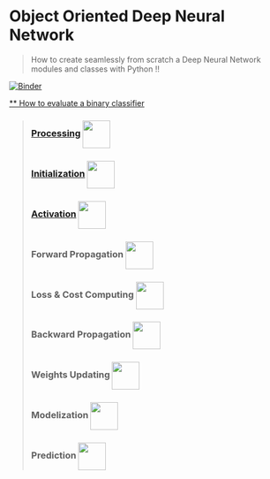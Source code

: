 # Object Oriented Deep Neural Network
>How to create seamlessly from scratch a Deep Neural Network modules and classes with Python !!  
  
  
[![Binder](https://mybinder.org/badge_logo.svg)](https://mybinder.org/v2/gh/makramjandar/Object-Oriented-Deep-Neural-Networks/d489840619320c922bd12203844b92f9ef67f3a9)  
  
  
[** How to evaluate a binary classifier](https://www.kdnuggets.com/2017/04/must-know-evaluate-binary-classifier.html)
   > ### [Processing](https://github.com/makramjandar/Object-Oriented-Deep-Neural-Networks/blob/master/processing.py) <img src="https://cdn.onlinewebfonts.com/svg/img_529869.png" width="50" height="50" align="center"/>
   > ### [Initialization](https://github.com/makramjandar/Object-Oriented-Deep-Neural-Networks/blob/master/dnn/initialization.py) <img src="https://cdn.onlinewebfonts.com/svg/img_529872.png" width="50" height="50" align="center"/>
   > ### [Activation](https://github.com/makramjandar/Object-Oriented-Deep-Neural-Networks/blob/master/dnn/activation.py) <img src="https://cdn.onlinewebfonts.com/svg/img_529876.png" width="50" height="50" align="center"/>
   > ### Forward Propagation <img src="https://cdn.onlinewebfonts.com/svg/img_529856.png" width="50" height="50" align="center"/>
   > ### Loss & Cost Computing <img src="https://cdn.onlinewebfonts.com/svg/img_529860.png" width="50" height="50" align="center"/>
   > ### Backward Propagation <img src="https://cdn.onlinewebfonts.com/svg/img_529855.png" width="50" height="50" align="center"/>
   > ### Weights Updating <img src="https://cdn.onlinewebfonts.com/svg/img_529870.png" width="50" height="50" align="center"/>
   > ### Modelization <img src="https://cdn.onlinewebfonts.com/svg/img_529901.png" width="50" height="50" align="center"/>
   > ### Prediction <img src="https://cdn.onlinewebfonts.com/svg/img_529894.png" width="50" height="50" align="center"/>
